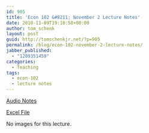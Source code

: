 ```yaml
---
id: 905
title: 'Econ 102 &#8211; November 2 Lecture Notes'
date: 2010-11-09T19:10:58+00:00
author: tom_schenk
layout: post
guid: http://tomschenkjr.net/?p=905
permalink: /blog/econ-102-november-2-lecture-notes/
jabber_published:
  - "1289351459"
categories:
  - Teaching
tags:
  - econ-102
  - lecture notes
---
```

<a href="http://www.livescribe.com/cgi-bin/WebObjects/LDApp.woa/wa/MLSOverviewPage?sid=1s5qm5Mxm78w">Audio Notes</a>

<a href="http://dl.dropbox.com/u/8786139/Econ%20102/Lecture%20Notes/November%202/November%202%202010%20Lecture%20Notes.xls">Excel File</a>

No images for this lecture.